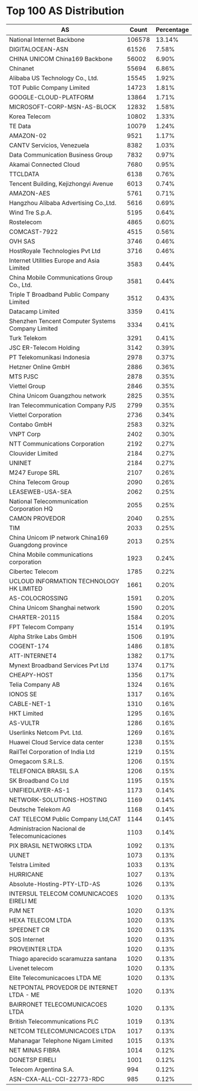 # Top 100 AS Distribution
| AS | Count | Percentage |
|----|----|----|
| National Internet Backbone | 106578 | 13.14% |
| DIGITALOCEAN-ASN | 61526 | 7.58% |
| CHINA UNICOM China169 Backbone | 56002 | 6.90% |
| Chinanet | 55694 | 6.86% |
| Alibaba US Technology Co., Ltd. | 15545 | 1.92% |
| TOT Public Company Limited | 14723 | 1.81% |
| GOOGLE-CLOUD-PLATFORM | 13864 | 1.71% |
| MICROSOFT-CORP-MSN-AS-BLOCK | 12832 | 1.58% |
| Korea Telecom | 10802 | 1.33% |
| TE Data | 10079 | 1.24% |
| AMAZON-02 | 9521 | 1.17% |
| CANTV Servicios, Venezuela | 8382 | 1.03% |
| Data Communication Business Group | 7832 | 0.97% |
| Akamai Connected Cloud | 7680 | 0.95% |
| TTCLDATA | 6138 | 0.76% |
| Tencent Building, Kejizhongyi Avenue | 6013 | 0.74% |
| AMAZON-AES | 5761 | 0.71% |
| Hangzhou Alibaba Advertising Co.,Ltd. | 5616 | 0.69% |
| Wind Tre S.p.A. | 5195 | 0.64% |
| Rostelecom | 4865 | 0.60% |
| COMCAST-7922 | 4515 | 0.56% |
| OVH SAS | 3746 | 0.46% |
| HostRoyale Technologies Pvt Ltd | 3716 | 0.46% |
| Internet Utilities Europe and Asia Limited | 3583 | 0.44% |
| China Mobile Communications Group Co., Ltd. | 3581 | 0.44% |
| Triple T Broadband Public Company Limited | 3512 | 0.43% |
| Datacamp Limited | 3359 | 0.41% |
| Shenzhen Tencent Computer Systems Company Limited | 3334 | 0.41% |
| Turk Telekom | 3291 | 0.41% |
| JSC ER-Telecom Holding | 3142 | 0.39% |
| PT Telekomunikasi Indonesia | 2978 | 0.37% |
| Hetzner Online GmbH | 2886 | 0.36% |
| MTS PJSC | 2878 | 0.35% |
| Viettel Group | 2846 | 0.35% |
| China Unicom Guangzhou network | 2825 | 0.35% |
| Iran Telecommunication Company PJS | 2799 | 0.35% |
| Viettel Corporation | 2736 | 0.34% |
| Contabo GmbH | 2583 | 0.32% |
| VNPT Corp | 2402 | 0.30% |
| NTT Communications Corporation | 2192 | 0.27% |
| Clouvider Limited | 2184 | 0.27% |
| UNINET | 2184 | 0.27% |
| M247 Europe SRL | 2107 | 0.26% |
| China Telecom Group | 2090 | 0.26% |
| LEASEWEB-USA-SEA | 2062 | 0.25% |
| National Telecommunication Corporation HQ | 2055 | 0.25% |
| CAMON PROVEDOR | 2040 | 0.25% |
| TIM | 2033 | 0.25% |
| China Unicom IP network China169 Guangdong province | 2013 | 0.25% |
| China Mobile communications corporation | 1923 | 0.24% |
| Cibertec Telecom | 1785 | 0.22% |
| UCLOUD INFORMATION TECHNOLOGY HK LIMITED | 1661 | 0.20% |
| AS-COLOCROSSING | 1591 | 0.20% |
| China Unicom Shanghai network | 1590 | 0.20% |
| CHARTER-20115 | 1584 | 0.20% |
| FPT Telecom Company | 1514 | 0.19% |
| Alpha Strike Labs GmbH | 1506 | 0.19% |
| COGENT-174 | 1486 | 0.18% |
| ATT-INTERNET4 | 1382 | 0.17% |
| Mynext Broadband Services Pvt Ltd | 1374 | 0.17% |
| CHEAPY-HOST | 1356 | 0.17% |
| Telia Company AB | 1324 | 0.16% |
| IONOS SE | 1317 | 0.16% |
| CABLE-NET-1 | 1310 | 0.16% |
| HKT Limited | 1295 | 0.16% |
| AS-VULTR | 1286 | 0.16% |
| Userlinks Netcom Pvt. Ltd. | 1269 | 0.16% |
| Huawei Cloud Service data center | 1238 | 0.15% |
| RailTel Corporation of India Ltd | 1219 | 0.15% |
| Omegacom S.R.L.S. | 1206 | 0.15% |
| TELEFONICA BRASIL S.A | 1206 | 0.15% |
| SK Broadband Co Ltd | 1195 | 0.15% |
| UNIFIEDLAYER-AS-1 | 1173 | 0.14% |
| NETWORK-SOLUTIONS-HOSTING | 1169 | 0.14% |
| Deutsche Telekom AG | 1168 | 0.14% |
| CAT TELECOM Public Company Ltd,CAT | 1144 | 0.14% |
| Administracion Nacional de Telecomunicaciones | 1103 | 0.14% |
| PIX BRASIL NETWORKS LTDA | 1092 | 0.13% |
| UUNET | 1073 | 0.13% |
| Telstra Limited | 1033 | 0.13% |
| HURRICANE | 1027 | 0.13% |
| Absolute-Hosting-PTY-LTD-AS | 1026 | 0.13% |
| INTERSUL TELECOM COMUNICACOES EIRELI ME | 1020 | 0.13% |
| PJM NET | 1020 | 0.13% |
| HEXA TELECOM LTDA | 1020 | 0.13% |
| SPEEDNET CR | 1020 | 0.13% |
| SOS Internet | 1020 | 0.13% |
| PROVEINTER LTDA | 1020 | 0.13% |
| Thiago aparecido scaramuzza santana | 1020 | 0.13% |
| Livenet telecom | 1020 | 0.13% |
| Elite Telecomunicacoes LTDA ME | 1020 | 0.13% |
| NETPONTAL PROVEDOR DE INTERNET LTDA - ME | 1020 | 0.13% |
| BAIRRONET TELECOMUNICACOES LTDA | 1020 | 0.13% |
| British Telecommunications PLC | 1019 | 0.13% |
| NETCOM TELECOMUNICACOES LTDA | 1017 | 0.13% |
| Mahanagar Telephone Nigam Limited | 1015 | 0.13% |
| NET MINAS FIBRA | 1014 | 0.12% |
| DGNETSP EIRELI | 1001 | 0.12% |
| Telecom Argentina S.A. | 994 | 0.12% |
| ASN-CXA-ALL-CCI-22773-RDC | 985 | 0.12% |

